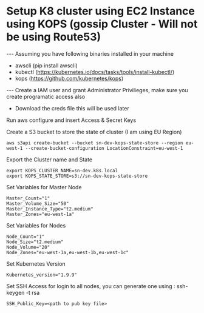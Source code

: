 # Setup K8 cluster using EC2 Instance using KOPS (gossip Cluster - Will not be using Route53)

--- Assuming you have following binaries installed in your machine
- awscli (pip install awscli)
- kubectl (https://kubernetes.io/docs/tasks/tools/install-kubectl/)
- kops (https://github.com/kubernetes/kops)

--- Create a IAM user and grant Administrator Privilieges, make sure you create programatic access also
- Download the creds file this will be used later

Run aws configure and insert Access & Secret Keys

Create a S3 bucket to store the state of cluster (I am using EU Region)
```
aws s3api create-bucket --bucket sn-dev-kops-state-store --region eu-west-1 --create-bucket-configuration LocationConstraint=eu-west-1
```
Export the Cluster name and State
```
export KOPS_CLUSTER_NAME=sn-dev.k8s.local
export KOPS_STATE_STORE=s3://sn-dev-kops-state-store
```
Set Variables for Master Node
```
Master_Count="1"
Master_Volume_Size="50"
Master_Instance_Type="t2.medium"
Master_Zones="eu-west-1a"
```
Set Variables for Nodes
```
Node_Count="1"
Node_Size="t2.medium"
Node_Volume="20"
Node_Zones="eu-west-1a,eu-west-1b,eu-west-1c"
```
Set Kubernetes Version
```
Kubernetes_version="1.9.9"
```
Set SSH Access for login to all nodes, you can generate one using : ssh-keygen -t rsa
```
SSH_Public_Key=<path to pub key file>
```
